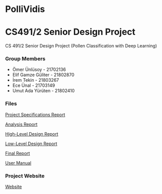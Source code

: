# PolliVidis
# CS491/2 Senior Design Project

CS 491/2 Senior Design Project (Pollen Classification with Deep Learning)

### Group Members
  - Ömer Ünlüsoy 	        - 21702136  
  - Elif Gamze Güliter    - 21802870  
  - İrem Tekin		        - 21803267  
  - Ece Ünal			        - 21703149 
  - Umut Ada Yürüten		  - 21802410 

### Files
[Project Specifications Report](https://github.com/omerunlusoy/PolliVidis-Neural-Pollen-Classification/blob/main/Reports/Specification.pdf)

[Analysis Report](https://github.com/omerunlusoy/PolliVidis-Neural-Pollen-Classification/blob/main/Reports/Analysis_Report.pdf)

[High-Level Design Report](https://github.com/omerunlusoy/PolliVidis-Neural-Pollen-Classification/blob/main/Reports/Design_Report.pdf)

[Low-Level Design Report](https://github.com/omerunlusoy/PolliVidis-Neural-Pollen-Classification/blob/main/Reports/Low_Level_Design_Report.pdf)

[Final Report](https://github.com/omerunlusoy/PolliVidis-Neural-Pollen-Classification/blob/main/Reports/Final_Report.pdf)

[User Manual](https://github.com/omerunlusoy/PolliVidis-Neural-Pollen-Classification/blob/main/Reports/User_Manual.pdf)

### Project Website
[Website](https://omerunlusoy.github.io/PolliVidis-Neural-Pollen-Classification/)
